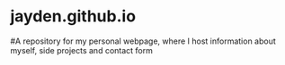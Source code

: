 # jayden.github.io
#A repository for my personal webpage, where I host information about myself, side projects and contact form
